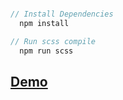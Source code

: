 ```javascript

// Install Dependencies
  npm install

// Run scss compile
  npm run scss

```

## [Demo](https://cihat.github.io/sass-work/)
